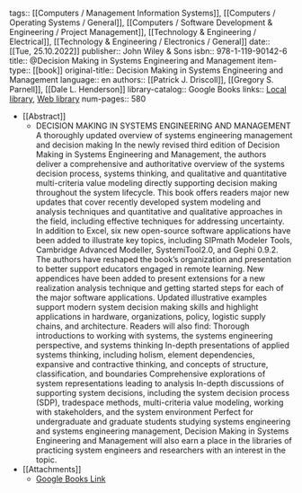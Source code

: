 tags:: [[Computers / Management Information Systems]], [[Computers / Operating Systems / General]], [[Computers / Software Development & Engineering / Project Management]], [[Technology & Engineering / Electrical]], [[Technology & Engineering / Electronics / General]]
date:: [[Tue, 25.10.2022]]
publisher:: John Wiley & Sons
isbn:: 978-1-119-90142-6
title:: @Decision Making in Systems Engineering and Management
item-type:: [[book]]
original-title:: Decision Making in Systems Engineering and Management
language:: en
authors:: [[Patrick J. Driscoll]], [[Gregory S. Parnell]], [[Dale L. Henderson]]
library-catalog:: Google Books
links:: [Local library](zotero://select/library/items/D66NPUNX), [Web library](https://www.zotero.org/users/6520516/items/D66NPUNX)
num-pages:: 580

- [[Abstract]]
	- DECISION MAKING IN SYSTEMS ENGINEERING AND MANAGEMENT A thoroughly updated overview of systems engineering management and decision making In the newly revised third edition of Decision Making in Systems Engineering and Management, the authors deliver a comprehensive and authoritative overview of the systems decision process, systems thinking, and qualitative and quantitative multi-criteria value modeling directly supporting decision making throughout the system lifecycle. This book offers readers major new updates that cover recently developed system modeling and analysis techniques and quantitative and qualitative approaches in the field, including effective techniques for addressing uncertainty. In addition to Excel, six new open-source software applications have been added to illustrate key topics, including SIPmath Modeler Tools, Cambridge Advanced Modeller, SystemiTool2.0, and Gephi 0.9.2. The authors have reshaped the book’s organization and presentation to better support educators engaged in remote learning. New appendices have been added to present extensions for a new realization analysis technique and getting started steps for each of the major software applications. Updated illustrative examples support modern system decision making skills and highlight applications in hardware, organizations, policy, logistic supply chains, and architecture. Readers will also find:  Thorough introductions to working with systems, the systems engineering perspective, and systems thinking  In-depth presentations of applied systems thinking, including holism, element dependencies, expansive and contractive thinking, and concepts of structure, classification, and boundaries  Comprehensive explorations of system representations leading to analysis  In-depth discussions of supporting system decisions, including the system decision process (SDP), tradespace methods, multi-criteria value modeling, working with stakeholders, and the system environment Perfect for undergraduate and graduate students studying systems engineering and systems engineering management, Decision Making in Systems Engineering and Management will also earn a place in the libraries of practicing system engineers and researchers with an interest in the topic.
- [[Attachments]]
	- [Google Books Link](https://books.google.es/books?id=6r-XEAAAQBAJ)